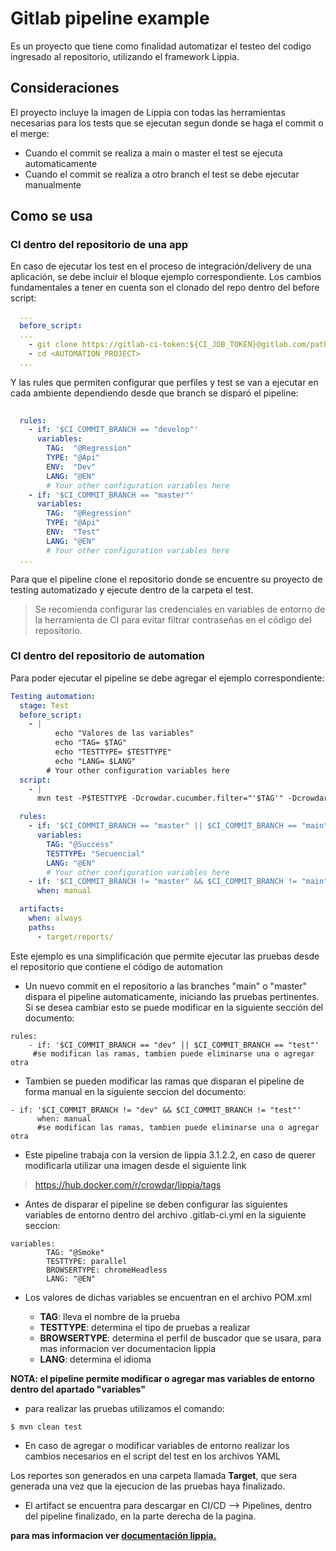 # Gitlab pipeline example

 Es un proyecto que tiene como finalidad automatizar el testeo del codigo ingresado al repositorio, utilizando el framework Lippia.

## Consideraciones

El proyecto incluye la imagen de Lippia con todas las herramientas necesarias para los tests que se ejecutan segun donde se haga el commit o el merge:

- Cuando el commit se realiza a main o master el test se ejecuta automaticamente
- Cuando el commit se realiza a otro branch el test se debe ejecutar manualmente

## Como se usa

### CI dentro del repositorio de una app

En caso de ejecutar los test en el proceso de integración/delivery de una aplicación, se debe incluir el bloque ejemplo correspondiente.
Los cambios fundamentales a tener en cuenta son el clonado del repo dentro del before script:

```yaml
  ...
  before_script:
  ...
    - git clone https://gitlab-ci-token:${CI_JOB_TOKEN}@gitlab.com/path/to/your/<AUTOMATION_PROJECT>.git"
    - cd <AUTOMATION_PROJECT>
  ...

```
Y las rules que permiten configurar que perfiles y test se van a ejecutar en cada ambiente dependiendo desde que branch se disparó el pipeline: 

```yaml
  
  rules:
    - if: '$CI_COMMIT_BRANCH == "develop"'
      variables:
        TAG:  "@Regression"
        TYPE: "@Api"
        ENV:  "Dev"
        LANG: "@EN"
        # Your other configuration variables here
    - if: '$CI_COMMIT_BRANCH == "master"'
      variables:
        TAG:  "@Regression"
        TYPE: "@Api"
        ENV:  "Test"
        LANG: "@EN"
        # Your other configuration variables here
  ...

```

Para que el pipeline clone el repositorio donde se encuentre su proyecto de testing automatizado y ejecute dentro de la carpeta el test.

> Se recomienda configurar las credenciales en variables de entorno de la herramienta de CI para evitar filtrar contraseñas en el código del repositorio.

### CI dentro del repositorio de automation

Para poder ejecutar el pipeline se debe agregar el ejemplo correspondiente:

```yaml
Testing automation:
  stage: Test
  before_script:
    - |   
          echo "Valores de las variables"
          echo "TAG= $TAG"
          echo "TESTTYPE= $TESTTYPE"
          echo "LANG= $LANG"
        # Your other configuration variables here
  script:
    - | 
      mvn test -P$TESTTYPE -Dcrowdar.cucumber.filter="'$TAG'" -Dcrowdar.cucumber.filter.language="'$LANG'"

  rules:
    - if: '$CI_COMMIT_BRANCH == "master" || $CI_COMMIT_BRANCH == "main"'
      variables:
        TAG: "@Success"
        TESTTYPE: "Secuencial"
        LANG: "@EN"
        # Your other configuration variables here
    - if: '$CI_COMMIT_BRANCH != "master" && $CI_COMMIT_BRANCH != "main"'
      when: manual

  artifacts:
    when: always
    paths:
      - target/reports/

```

Este ejemplo es una simplificación que permite ejecutar las pruebas desde el repositorio que contiene el código de automation

* Un nuevo commit en el repositorio a las branches "main" o "master" dispara el pipeline automaticamente, iniciando las pruebas pertinentes. Si se desea cambiar esto se puede modificar en la siguiente sección del documento:

```
rules:
    - if: '$CI_COMMIT_BRANCH == "dev" || $CI_COMMIT_BRANCH == "test"'
     #se modifican las ramas, tambien puede eliminarse una o agregar otra
```
* Tambien se pueden modificar las ramas que disparan el pipeline de forma manual en la siguiente seccion del documento:

```
- if: '$CI_COMMIT_BRANCH != "dev" && $CI_COMMIT_BRANCH != "test"'
      when: manual
      #se modifican las ramas, tambien puede eliminarse una o agregar otra
```

* Este pipeline trabaja con la version de lippia 3.1.2.2, en caso de querer modificarla utilizar una imagen desde el siguiente link

> https://hub.docker.com/r/crowdar/lippia/tags


- Antes de disparar el pipeline se deben configurar las siguientes variables de entorno dentro del archivo .gitlab-ci.yml en la siguiente seccion:

```
variables:
        TAG: "@Smoke"
        TESTTYPE: parallel
        BROWSERTYPE: chromeHeadless
        LANG: "@EN"
```

- Los valores de dichas variables se encuentran en el archivo POM.xml

  * **TAG**: lleva el nombre de la prueba
  * **TESTTYPE**:  determina el tipo de pruebas a realizar
  * **BROWSERTYPE**: determina el perfil de buscador que se usara, para mas informacion ver documentacion lippia 
  * **LANG**: determina el idioma
  
**NOTA:  el pipeline permite modificar o agregar mas variables de entorno dentro del apartado "variables"**

* para realizar las pruebas utilizamos el comando: 
```
$ mvn clean test
```
* En caso de agregar o modificar variables de entorno realizar los cambios necesarios en el script del test en los archivos YAML

Los reportes son generados en una carpeta llamada **Target**, que sera generada una vez que la ejecucion de las pruebas haya finalizado.

* El artifact se encuentra para descargar en CI/CD --> Pipelines, dentro del pipeline finalizado, en la parte derecha de la pagina.


**para mas informacion ver [documentación lippia.](https://github.com/Crowdar/lippia-web-sample-project#getting-started "documentación lippia.")**
